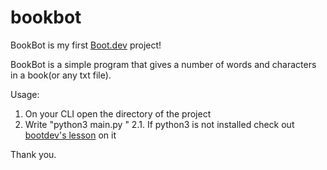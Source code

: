# bookbot

BookBot is my first [Boot.dev](https://www.boot.dev) project!

BookBot is a simple program that gives a number of words and characters in a book(or any txt file).

Usage:
1. On your CLI open the directory of the project
2. Write "python3 main.py <directory of your txt>"
2.1. If python3 is not installed check out [bootdev's lesson](https://www.boot.dev/lessons/d2371c4c-0dad-4c85-9d4f-e92da72335f6) on it

Thank you.
